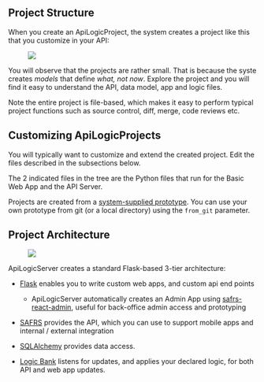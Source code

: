 
## Project Structure

When you create an ApiLogicProject, the system creates a project like this that you customize in your API:

<figure><img src="https://github.com/valhuber/apilogicserver/wiki/images/generated-project.png?raw=true"></figure>

You will observe that the projects are rather small.  That is because the syste creates _models_ that define _what, not now_.  Explore the project and you will find it easy to understand the API, data model, app and logic files.

Note the entire project is file-based, which makes it easy to perform typical project functions such as source control, diff, merge, code reviews etc.



## Customizing ApiLogicProjects

You will typically want to customize and extend the created project.  Edit the files described in the subsections below.

The 2 indicated files in the tree are the Python files that run for the Basic Web App and the API Server.

Projects are created from a [system-supplied prototype](https://github.com/valhuber/ApiLogicServer/tree/main/prototype).  You can use your own prototype from git (or a local directory) using the ```from_git``` parameter.


## Project Architecture

<figure><img src="https://github.com/valhuber/apilogicserver/wiki/images/Architecture.png?raw=true"></figure>

ApiLogicServer creates a standard Flask-based 3-tier architecture:

* [Flask](https://flask.palletsprojects.com/en/1.1.x/) enables you to write custom web apps, and custom api end points

    * ApiLogicServer automatically creates an Admin App using
[safrs-react-admin](https://github.com/thomaxxl/safrs-react-admin), useful for back-office admin access and prototyping

* [SAFRS](https://github.com/thomaxxl/safrs/wiki) provides the API, which you can use to support mobile apps and internal / external integration

* [SQLAlchemy](https://sqlalchemy-utils.readthedocs.io/en/latest/) provides data access.

* [Logic Bank](https://github.com/valhuber/logicbank#readme) listens for updates, and applies your declared logic, for both API and web app updates.

&nbsp;
